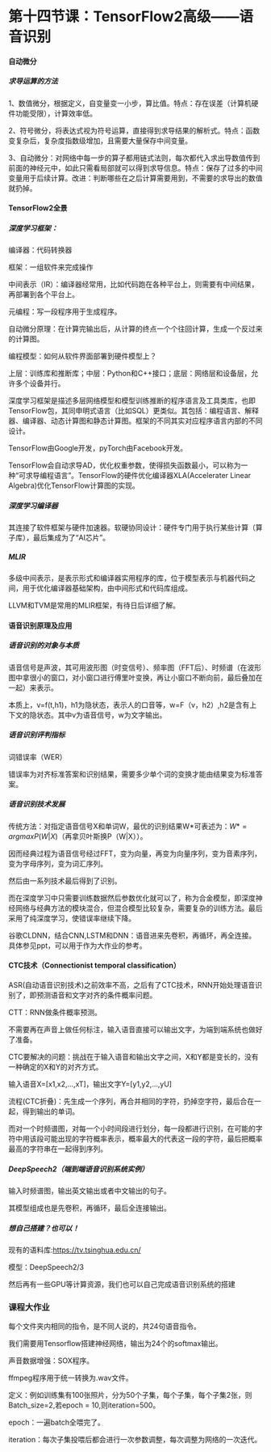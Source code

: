 # 第十四节课：TensorFlow2高级——语音识别

#### 自动微分

##### 求导运算的方法

1、数值微分，根据定义，自变量变一小步，算比值。特点：存在误差（计算机硬件功能受限），计算效率低。

2、符号微分，将表达式视为符号运算，直接得到求导结果的解析式。特点：函数变复杂后，复杂度指数级增加，且需要大量保存中间变量。

3、自动微分：对网络中每一步的算子都用链式法则，每次都代入求出导数值传到前面的神经元中，如此只需看局部就可以得到求导信息。特点：保存了过多的中间变量用于后续计算。改进：判断哪些在之后计算需要用到，不需要的求导出的数值就扔掉。

#### TensorFlow2全景

##### 深度学习框架：

编译器：代码转换器

框架：一组软件来完成操作

中间表示（IR）：编译器经常用，比如代码跑在各种平台上，则需要有中间结果，再部署到各个平台上。

元编程：写一段程序用于生成程序。

自动微分原理：在计算完输出后，从计算的终点一个个往回计算，生成一个反过来的计算图。

编程模型：如何从软件界面部署到硬件模型上？

上层：训练库和推断库；中层：Python和C++接口；底层：网络层和设备层，允许多个设备并行。

深度学习框架是描述多层网络模型和模型训练推断的程序语言及工具类库，也即TensorFlow包，其同申明式语言（比如SQL）更类似。其包括：编程语言、解释器、编译器、动态计算图和静态计算图。框架的不同其实对应程序语言内部的不同设计。

TensorFlow由Google开发，pyTorch由Facebook开发。

TensorFlow会自动求导AD，优化权重参数，使得损失函数最小，可以称为一种“可求导编程语言”。TensorFlow的硬件优化编译器XLA(Accelerater Linear Algebra)优化TensorFlow计算图的实现。

##### 深度学习编译器

其连接了软件框架与硬件加速器。软硬协同设计：硬件专门用于执行某些计算（算子库），最后集成为了“AI芯片”。

##### MLIR

多级中间表示，是表示形式和编译器实用程序的库，位于模型表示与机器代码之间，用于优化编译器基础架构，由中间形式和代码库组成。

LLVM和TVM是常用的MLIR框架，有待日后详细了解。

#### 语音识别原理及应用

##### 语音识别的对象与本质

语音信号是声波，其可用波形图（时变信号）、频率图（FFT后）、时频谱（在波形图中拿很小的窗口，对小窗口进行傅里叶变换，再让小窗口不断向前，最后叠加在一起）来表示。

本质上，v=f(t,h1)，h1为隐状态，表示人的口音等，w=F（v，h2）,h2是含有上下文的隐状态。其中v为语音信号，w为文字输出。

##### 语音识别评判指标

词错误率（WER）

错误率为对齐标准答案和识别结果，需要多少单个词的变换才能由结果变为标准答案。

#####  语音识别技术发展

传统方法：对指定语音信号X和单词W，最优的识别结果W\*可表述为：$W*=arg max P(W|X)$（再拿贝叶斯换P（W|X））。

因而经典过程为语音信号经过FFT，变为向量，再变为向量序列，变为音素序列，变为字母序列，变为词汇序列。

然后由一系列技术最后得到了识别。

而在深度学习中只需要训练数据然后参数优化就可以了，称为合金模型，即深度神经网络与经典方法的模块混合，但混合模型比较复杂，需要复杂的训练方法。最后采用了纯深度学习，使错误率继续下降。

谷歌CLDNN，结合CNN,LSTM和DNN：语音进来先卷积，再循环，再全连接。具体参见ppt，可以用于作为大作业的参考。

#### CTC技术（Connectionist temporal classification）

 ASR(自动语音识别技术)之前效率不高，之后有了CTC技术，RNN开始处理语音识别了，即预测语音和文字对齐的条件概率问题。

CTT：RNN做条件概率预测。

不需要再在声音上做任何标注，输入语音直接可以输出文字，为端到端系统也做好了准备。

CTC要解决的问题：挑战在于输入语音和输出文字之间，X和Y都是变长的，没有一种确定的X和Y的对齐方式。

输入语音X=[x1,x2,...,xT]，输出文字Y=[y1,y2,...,yU]

流程(CTC折叠)：先生成一个序列，再合并相同的字符，扔掉空字符，最后合在一起，得到输出的单词。

而对一个时频谱图，对每一个小时间段进行划分，每一段都进行识别，在可能的字符中用该段可能出现的字符概率表示，概率最大的代表这一段的字符，最后把概率最高的字符串在一起得到序列。

##### DeepSpeech2（端到端语音识别系统实例）

输入时频谱图，输出英文输出或者中文输出的句子。

其模型组成也是先卷积，再循环，最后全连接输出。

##### 想自己搭建？也可以！

现有的语料库:https://tv.tsinghua.edu.cn/

模型：DeepSpeech2/3

然后再有一些GPU等计算资源，我们也可以自己完成语音识别系统的搭建



### 课程大作业

每个文件夹内相同的指令，是不同人说的，共24句语音指令。

我们需要用Tensorflow搭建神经网络，输出为24个的softmax输出。

声音数据增强：SOX程序。

ffmpeg程序用于统一转换为.wav文件。

定义：例如训练集有100张照片，分为50个子集，每个子集，每个子集2张，则Batch_size=2,若epoch = 10,则iteration=500。

epoch：一遍batch全喂完了。

iteration：每次子集投喂后都会进行一次参数调整，每次调整为网络的一次迭代。